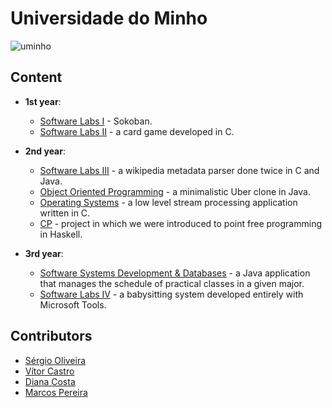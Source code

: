 # Universidade do Minho

![uminho](http://www4.di.uminho.pt/~jmf/IMAGES/um_eeng.gif)

## Content

* **1st year**:
  - [Software Labs I](https://github.com/sergiotj/LI1-Sokoban) - Sokoban.
  - [Software Labs II](https://github.com/marcospgp/big-2) - a card game developed in C.

* **2nd year**:
  - [Software Labs III](https://github.com/marcospgp/wikipedia-metadata-parser) - a wikipedia metadata parser done twice in C and Java.
  - [Object Oriented Programming](https://github.com/marcospgp/umer-poo-1617) - a minimalistic Uber clone in Java.
  - [Operating Systems](https://github.com/marcospgp/stream-processing) - a low level stream processing application written in C.
  - [CP](https://github.com/sergiotj/category-theory) - project in which we were introduced to point free programming in Haskell.

* **3rd year**:
  - [Software Systems Development & Databases](https://github.com/vitorindeep/schedule-management-system) - a Java application that manages the schedule of practical classes in a given major.
  - [Software Labs IV](https://github.com/vitorindeep/babysitting-system) - a babysitting system developed entirely with Microsoft Tools.

## Contributors

* [Sérgio Oliveira](https://github.com/sergiotj)
* [Vítor Castro](https://github.com/vitorindeep)
* [Diana Costa](https://github.com/diisnc)
* [Marcos Pereira](https://github.com/marcospgp)
